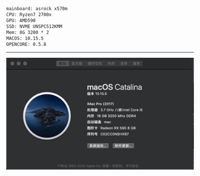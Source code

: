 	mainboard: asrock x570m
	CPU: Ryzen7 2700x
	GPU: AMD590
	SSD: NVME UNSPC512KMM
	Mem: 8G 3200 * 2
	MACOS: 10.15.5
	OPENCORE: 0.5.8
***
![Macos](/PIC/macOS.png "macOS")